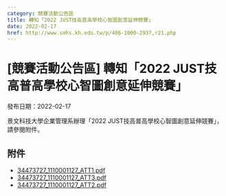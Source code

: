 ```yaml
---
category: 競賽活動公告區
title: 轉知「2022 JUST技高普高學校心智圖創意延伸競賽」
date: 2022-02-17
href: http://www.smhs.kh.edu.tw/p/406-1000-2937,r21.php
---
```


# [競賽活動公告區] 轉知「2022 JUST技高普高學校心智圖創意延伸競賽」

發布日期：2022-02-17

<div><div></div><div>景文科技大學企業管理系辦理「2022 JUST技高普高學校心智圖創意延伸競賽」，請參閱附件。</div></div>

## 附件

- [34473727_1110001127_ATT1.pdf](https://www.smhs.kh.edu.tw/var/file/0/1000/attach/27/pta_2652_9462907_88450.pdf)
- [34473727_1110001127_ATT3.pdf](https://www.smhs.kh.edu.tw/var/file/0/1000/attach/27/pta_2653_2327736_88456.pdf)
- [34473727_1110001127_ATT2.pdf](https://www.smhs.kh.edu.tw/var/file/0/1000/attach/27/pta_2654_5806967_88457.pdf)
